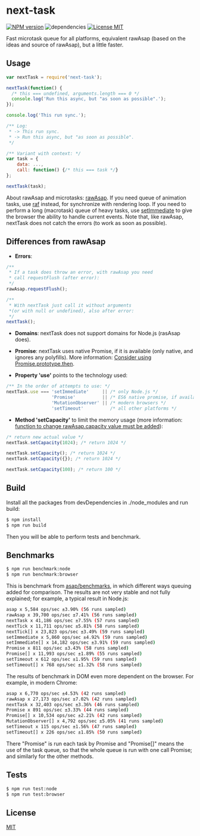 # next-task #

  [![NPM version][npm-image]][npm-url] ![dependencies][dependencies-image] [![License MIT][license-image]](LICENSE)

  Fast microtask queue for all platforms, equivalent rawAsap (based on the ideas and source of rawAsap), but a little faster.

## Usage ##
```js
var nextTask = require('next-task');

nextTask(function() {
  /* this === undefined, arguments.length === 0 */
  console.log('Run this async, but "as soon as possible".');
});

console.log('This run sync.');

/** Log:
 * -> This run sync.
 * -> Run this async, but "as soon as possible".
 */

/** Variant with context: */
var task = {
    data: ...,
    call: function() {/* this === task */}
};

nextTask(task);
```
About rawAsap and microtasks: [rawAsap](https://github.com/kriskowal/asap#raw-asap).
If you need queue of animation tasks, use [raf](https://github.com/chrisdickinson/raf) instead, for synchronize with rendering loop.
If you need to perform a long (macrotask) queue of heavy tasks, use [setImmediate](https://github.com/YuzuJS/setImmediate) to give the browser the ability to handle current events.
Note that, like rawAsap, nextTask does not catch the errors (to work as soon as possible).


## Differences from rawAsap ##
- **Errors**:
```js
/**
 * If a task does throw an error, with rawAsap you need
 * call requestFlush (after error):
 */
rawAsap.requestFlush();

/**
 * With nextTask just call it without arguments
 *(or with null or undefined), also after error:
 */
nextTask();
```

- **Domains**: nextTask does not support domains for Node.js (rasAsap does).

- **Promise**: nextTask uses native Promise, if it is available (only native, and ignores any polyfills). More information: [Consider using Promise.prototype.then](https://github.com/kriskowal/asap/issues/54).

- **Property 'use'** points to the technology used:
```js
/** In the order of attempts to use: */
nextTask.use === 'setImmediate'     || /* only Node.js */
                 'Promise'          || /* ES6 native promise, if available */
                 'MutationObserver' || /* modern browsers */
                 'setTimeout'          /* all other platforms */
```
- **Method 'setCapacity'** to limit the memory usage (more information: [function to change rawAsap.capacity value must be added](https://github.com/kriskowal/asap/issues/53)):
```js
/* return new actual value */
nextTask.setCapacity(1024); /* return 1024 */

nextTask.setCapacity(); /* return 1024 */
nextTask.setCapacity({}); /* return 1024 */

nextTask.setCapacity(100); /* return 100 */
```

## Build ##
Install all the packages from devDependencies in ./node_modules and run build:
```bash
$ npm install
$ npm run build
```
Then you will be able to perform tests and benchmark.

## Benchmarks ##
```bash
$ npm run benchmark:node
$ npm run benchmark:browser
```
This is benchmark from [asap/benchmarks](https://github.com/kriskowal/asap/tree/master/benchmarks), in which different ways queuing added for comparison.
The results are not very stable and not fully explained; for example, a typical result in Node.js:
```bash
asap x 5,584 ops/sec ±3.90% (56 runs sampled)
rawAsap x 39,700 ops/sec ±7.41% (56 runs sampled)
nextTask x 41,186 ops/sec ±7.55% (57 runs sampled)
nextTick x 11,711 ops/sec ±5.81% (58 runs sampled)
nextTick[] x 23,823 ops/sec ±3.49% (59 runs sampled)
setImmediate x 5,860 ops/sec ±4.92% (59 runs sampled)
setImmediate[] x 14,182 ops/sec ±3.91% (59 runs sampled)
Promise x 811 ops/sec ±3.43% (58 runs sampled)
Promise[] x 11,993 ops/sec ±1.89% (55 runs sampled)
setTimeout x 612 ops/sec ±1.95% (59 runs sampled)
setTimeout[] x 768 ops/sec ±1.32% (58 runs sampled)
```

The results of benchmark in DOM even more dependent on the browser.
For example, in modern Chrome:
```bash
asap x 6,770 ops/sec ±4.53% (42 runs sampled)
rawAsap x 27,173 ops/sec ±7.02% (42 runs sampled)
nextTask x 32,403 ops/sec ±3.36% (46 runs sampled)
Promise x 891 ops/sec ±3.33% (44 runs sampled)
Promise[] x 10,534 ops/sec ±2.21% (42 runs sampled)
MutationObserver[] x 4,792 ops/sec ±5.05% (41 runs sampled)
setTimeout x 115 ops/sec ±1.56% (47 runs sampled)
setTimeout[] x 226 ops/sec ±1.85% (50 runs sampled)
```

There "Promise" is run each task by Promise and "Promise[]" means the use of the task queue, so that the whole queue is run with one call Promise; and similarly for the other methods.

## Tests ##
```bash
$ npm run test:node
$ npm run test:browser
```

## License ##
  [MIT](LICENSE)

[license-image]: https://img.shields.io/badge/license-MIT-blue.svg "license-image"
[dependencies-image]: https://img.shields.io/gemnasium/mathiasbynens/he.svg?maxAge=2592000 "dependencies-image"
[npm-image]: https://img.shields.io/npm/v/next-task.svg "npm-image"
[npm-url]: https://www.npmjs.com/package/next-task "next-task"